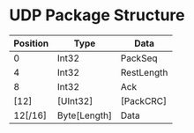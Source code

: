 ﻿# UDP Package Structure
Position | Type | Data
---------|------|-----
0 | Int32 | PackSeq
4 | Int32 | RestLength
8 | Int32 | Ack
[12] | [UInt32] | [PackCRC]
12[/16] | Byte[Length] | Data
